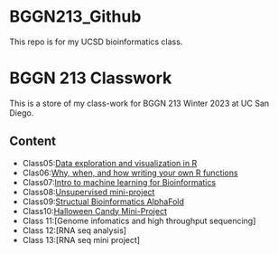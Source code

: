 # BGGN213_Github

This repo is for my UCSD bioinformatics class. 

# BGGN 213 Classwork

This is a store of my class-work for BGGN 213 Winter 2023 at UC San Diego. 

## Content 
- Class05:[Data exploration and visualization in R](https://github.com/Bkbarrig/BGGN213_Github/tree/main/class05)
- Clas06:[Why, when, and how writing your own R functions](https://github.com/Bkbarrig/BGGN213_Github/tree/main/Class06_files)
- Class07:[Intro to machine learning for Bioinformatics](https://github.com/Bkbarrig/BGGN213_Github/tree/main/Class07_files)
- Class08:[Unsupervised mini-project](https://github.com/Bkbarrig/BGGN213_Github/tree/main/Class08_files)
- Class09:[Structual Bioinformatics AlphaFold](https://github.com/Bkbarrig/BGGN213_Github/blob/main/Class_09_files/Class_09.qmd)
- Class10:[Halloween Candy Mini-Project](https://github.com/Bkbarrig/BGGN213_Github/tree/main/Class10_files)
- Class 11:[Genome infomatics and high throughput sequencing]
- Class 12:[RNA seq analysis]
- Class 13:[RNA seq mini project]
